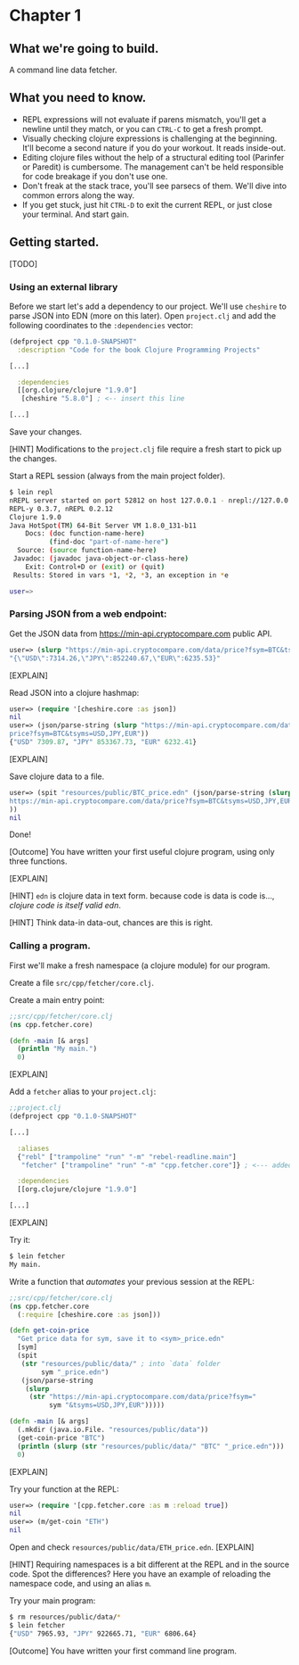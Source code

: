 # Chapter 1

## What we're going to build.

A command line data fetcher.

## What you need to know.

- REPL expressions will not evaluate if parens mismatch, you'll get a newline until they match, or you can `CTRL-C` to get a fresh prompt.
- Visually checking clojure expressions is challenging at the beginning. It'll become a second nature if you do your workout. It reads inside-out.
- Editing clojure files without the help of a structural editing tool (Parinfer or Paredit) is cumbersome. The management can't be held responsible for code breakage if you don't use one.
- Don't freak at the stack trace, you'll see parsecs of them. We'll dive into common errors along the way.
- If you get stuck, just hit `CTRL-D` to exit the current REPL, or just close your terminal. And start gain.

## Getting started.

[TODO]

### Using an external library

Before we start let's add a dependency to our project.
We'll use `cheshire` to parse JSON into EDN (more on this later).
Open `project.clj` and add the following coordinates to the `:dependencies` vector:
```clj
(defproject cpp "0.1.0-SNAPSHOT"
  :description "Code for the book Clojure Programming Projects"

[...]

  :dependencies
  [[org.clojure/clojure "1.9.0"]
   [cheshire "5.8.0"] ; <-- insert this line

[...]
```
Save your changes.

[HINT] Modifications to the `project.clj` file require a fresh start to pick up the changes.

Start a REPL session (always from the main project folder).
```sh
$ lein repl
nREPL server started on port 52812 on host 127.0.0.1 - nrepl://127.0.0.1:52812
REPL-y 0.3.7, nREPL 0.2.12
Clojure 1.9.0
Java HotSpot(TM) 64-Bit Server VM 1.8.0_131-b11
    Docs: (doc function-name-here)
          (find-doc "part-of-name-here")
  Source: (source function-name-here)
 Javadoc: (javadoc java-object-or-class-here)
    Exit: Control+D or (exit) or (quit)
 Results: Stored in vars *1, *2, *3, an exception in *e

user=>
```

### Parsing JSON from a web endpoint:

Get the JSON data from https://min-api.cryptocompare.com public API.
```clj
user=> (slurp "https://min-api.cryptocompare.com/data/price?fsym=BTC&tsyms=USD,JPY,EUR")
"{\"USD\":7314.26,\"JPY\":852240.67,\"EUR\":6235.53}"
```
[EXPLAIN]

Read JSON into a clojure hashmap:
```clj
user=> (require '[cheshire.core :as json])
nil
user=> (json/parse-string (slurp "https://min-api.cryptocompare.com/data/
price?fsym=BTC&tsyms=USD,JPY,EUR"))
{"USD" 7309.87, "JPY" 853367.73, "EUR" 6232.41}
```
[EXPLAIN]

Save clojure data to a file.
```clj
user=> (spit "resources/public/BTC_price.edn" (json/parse-string (slurp "
https://min-api.cryptocompare.com/data/price?fsym=BTC&tsyms=USD,JPY,EUR")
))
nil
```

Done!

[Outcome] You have written your first useful clojure program, using only three functions.

[EXPLAIN]

[HINT] `edn` is clojure data in text form. because code is data is code is..., _clojure code is itself valid edn_.

[HINT] Think data-in data-out, chances are this is right.



### Calling a program.

First we'll make a fresh namespace (a clojure module) for our program.

Create a file `src/cpp/fetcher/core.clj`.

Create a main entry point:
```clj
;;src/cpp/fetcher/core.clj
(ns cpp.fetcher.core)

(defn -main [& args]
  (println "My main.")
  0)
```
[EXPLAIN]

Add a `fetcher` alias to your `project.clj`:
```clj
;;project.clj
(defproject cpp "0.1.0-SNAPSHOT"

[...]

  :aliases
  {"rebl" ["trampoline" "run" "-m" "rebel-readline.main"]
   "fetcher" ["trampoline" "run" "-m" "cpp.fetcher.core"]} ; <--- added

  :dependencies
  [[org.clojure/clojure "1.9.0"]

[...]
```
[EXPLAIN]

Try it:
```sh
$ lein fetcher
My main.
```

Write a function that _automates_ your previous session at the REPL:
```clj
;;src/cpp/fetcher/core.clj
(ns cpp.fetcher.core
  (:require [cheshire.core :as json]))

(defn get-coin-price
  "Get price data for sym, save it to <sym>_price.edn"
  [sym]
  (spit
   (str "resources/public/data/" ; into `data` folder
        sym "_price.edn")
   (json/parse-string
    (slurp
     (str "https://min-api.cryptocompare.com/data/price?fsym="
          sym "&tsyms=USD,JPY,EUR")))))

(defn -main [& args]
  (.mkdir (java.io.File. "resources/public/data"))
  (get-coin-price "BTC")
  (println (slurp (str "resources/public/data/" "BTC" "_price.edn")))
  0)
```
[EXPLAIN]

Try your function at the REPL:
```clj
user=> (require '[cpp.fetcher.core :as m :reload true])
nil
user=> (m/get-coin "ETH")
nil
```
Open and check `resources/public/data/ETH_price.edn`.
[EXPLAIN]

[HINT] Requiring namespaces is a bit different at the REPL and in the source code. Spot the differences? Here you have an example of reloading the namespace code, and using an alias `m`.

Try your main program:
```sh
$ rm resources/public/data/*
$ lein fetcher
{"USD" 7965.93, "JPY" 922665.71, "EUR" 6806.64}
```

[Outcome] You have written your first command line program.

